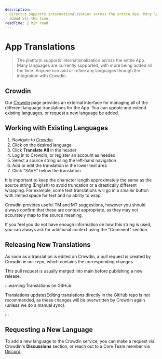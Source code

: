 ```yaml
---
description:
  Directus supports internationalization across the entire App. Many languages are currently supported, with more being
  added all the time.
readTime: 2 min read
---
```


# App Translations

> The platform supports internationalization across the entire App. Many languages are currently supported, with more
> being added all the time. Anyone can add or refine any languages through the integration with Crowdin.

## Crowdin

Our [Crowdin](https://locales.directus.io) page provides an external interface for managing all of the different
language translations for the App. You can update and extend existing languages, or request a new language be added.

## Working with Existing Languages

1. Navigate to [Crowdin](https://locales.directus.io)
2. Click on the desired language
3. Click **Translate All** in the header
4. Log in to Crowdin, or register an account as needed
5. Select a source string using the left-hand navigation
6. Add or edit the translation in the lower text area
7. Click "SAVE" below the translation

It is important to keep the character length approximately the same as the source string (English) to avoid truncation
or a drastically different wrapping. For example, some text translations will go in a smaller button with limited space
for text and no ability to wrap.

Crowdin provides useful TM and MT suggestions, however you should always confirm that these are context appropriate, as
they may not accurately map to the source meaning.

If you feel you do not have enough information on how this string is used, you can always ask for additional context
using the "Comment" section.

## Releasing New Translations

As soon as a translation is edited on Crowdin, a pull request is created by Crowdin in our repo, which contains the corresponding changes.

This pull request is usually merged into main before publishing a new release.

:::warning Translations on GitHub

Translations updatesEditing translations directly in the GitHub repo is not recommended, as these changes will be overwritten by Crowdin again (unless we do a manual sync).

:::

## Requesting a New Language

To add a new language to the Crowdin service, you can make a request via Crowdin's **Discussions** section, or reach out
to a Core Team member via [Discord](https://directus.chat).
